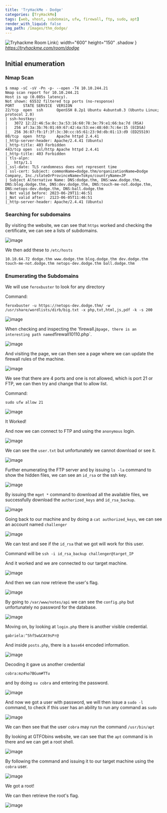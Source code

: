 ```yaml
---
title: 'TryHackMe - Dodge'
categories: [TryHackMe]
tags: [web, vhost, subdomain, ufw, firewall, ftp, sudo, apt]
render_with_liquid: false
img_path: /images/thm_dodge/
---
```


![Tryhackme Room Link](thm_dodge.png){: width="600" height="150" .shadow }
_<https://tryhackme.com/room/dodge>_

## Initial enumeration

### Nmap Scan

```
$ nmap -sC -sV -Pn -p- --open -T4 10.10.244.21
Nmap scan report for 10.10.244.21
Host is up (0.085s latency).
Not shown: 65532 filtered tcp ports (no-response)
PORT    STATE SERVICE  VERSION
22/tcp  open  ssh      OpenSSH 8.2p1 Ubuntu 4ubuntu0.3 (Ubuntu Linux; protocol 2.0)
| ssh-hostkey: 
|   3072 12:22:46:5a:8c:3a:53:16:60:78:3e:79:e1:66:ba:7d (RSA)
|   256 af:3a:3b:76:01:69:67:42:4a:53:ee:48:60:7c:6e:15 (ECDSA)
|_  256 36:87:fb:1f:3f:3c:30:cc:b5:61:23:9d:db:01:13:d9 (ED25519)
80/tcp  open  http     Apache httpd 2.4.41
|_http-server-header: Apache/2.4.41 (Ubuntu)
|_http-title: 403 Forbidden
443/tcp open  ssl/http Apache httpd 2.4.41
|_http-title: 403 Forbidden
| tls-alpn: 
|_  http/1.1
|_ssl-date: TLS randomness does not represent time
| ssl-cert: Subject: commonName=dodge.thm/organizationName=Dodge Company, Inc./stateOrProvinceName=Tokyo/countryName=JP
| Subject Alternative Name: DNS:dodge.thm, DNS:www.dodge.thm, DNS:blog.dodge.thm, DNS:dev.dodge.thm, DNS:touch-me-not.dodge.thm, DNS:netops-dev.dodge.thm, DNS:ball.dodge.thm
| Not valid before: 2023-06-29T11:46:51
|_Not valid after:  2123-06-05T11:46:51
|_http-server-header: Apache/2.4.41 (Ubuntu)
```

### Searching for subdomains

By visiting the website, we can see that `https` worked and checking the certificate, we can see a lists of subdomains.

![image](https://github.com/d4ryl-A/d4ryl-A.github.io/assets/129752764/8acc8578-98e9-4549-98a0-75256dfff54d)

We then add these to `/etc/hosts`

```
10.10.64.72 dodge.thm www.dodge.thm blog.dodge.thm dev.dodge.thm touch-me-not.dodge.thm netops-dev.dodge.thm ball.dodge.thm
```

### Enumerating the Subdomains

We will use `feroxbuster` to look for any directory

Command:

```
feroxbuster -u https://netops-dev.dodge.thm/ -w /usr/share/wordlists/dirb/big.txt -x php,txt,html,js,pdf -k -s 200
```

![image](https://github.com/d4ryl-A/d4ryl-A.github.io/assets/129752764/0113e062-d121-4f56-9033-86e1faef42ce)

When checking and inspecting the 'firewall.js` page, there is an interesting path named `firewall10110.php`.

![image](https://github.com/d4ryl-A/d4ryl-A.github.io/assets/129752764/cd77b749-19a0-4726-9688-cfdb09fd1100)

And visiting the page, we can then see a page where we can update the firewall rules of the machine.

![image](https://github.com/d4ryl-A/d4ryl-A.github.io/assets/129752764/a4c4776c-4681-4eb0-ae4b-8271db2f47e2)

We see that there are 4 ports and one is not allowed, which is port 21 or FTP, we can then try and change that to allow list.

Command:

```
sudo ufw allow 21
```

![image](https://github.com/d4ryl-A/d4ryl-A.github.io/assets/129752764/5394bf1c-7a9f-482f-95a7-0c1b95292859)

It Worked! 

And now we can connect to FTP and using the `anonymous` login.

![image](https://github.com/d4ryl-A/d4ryl-A.github.io/assets/129752764/63ac19e2-0469-4beb-bb3a-9d70534e21b7)

We can see the `user.txt` but unfortunately we cannot download or see it.

![image](https://github.com/d4ryl-A/d4ryl-A.github.io/assets/129752764/ba5d7e51-99de-404f-8fa3-ec8090f1da3c)

Further enumerating the FTP server and by issuing `ls -la` command to show the hidden files, we can see an `id_rsa` or the ssh key.

![image](https://github.com/d4ryl-A/d4ryl-A.github.io/assets/129752764/908cce4a-54eb-4222-a851-caa8b368a848)

By issuing the `mget *` command to download all the available files, we successfully download the `authorized_keys` and `id_rsa_backup`.

![image](https://github.com/d4ryl-A/d4ryl-A.github.io/assets/129752764/c248a651-8b37-4121-bfd7-bdd4476c10c7)

Going back to our machine and by doing a `cat authorized_keys`, we can see an account named `challenger`

![image](https://github.com/d4ryl-A/d4ryl-A.github.io/assets/129752764/6f5b532a-d41b-45c4-8a92-8d85aa1ad832)

We can test and see if the `id_rsa` that we got will work for this user.

Command will be `ssh -i id_rsa_backup challenger@target_IP`

And it worked and we are connected to our target machine.

![image](https://github.com/d4ryl-A/d4ryl-A.github.io/assets/129752764/fd5f8997-e7e0-429b-af0d-8f1d0aba4ec6)

And then we can now retrieve the user's flag.

![image](https://github.com/d4ryl-A/d4ryl-A.github.io/assets/129752764/cbb7b7bc-c93f-43fb-9d74-25852b20eeb1)

By going to `/var/www/notes/api` we can see the `config.php` but unfortunately no password for the database.

![image](https://github.com/d4ryl-A/d4ryl-A.github.io/assets/129752764/fcd2d698-42b3-48a2-ac0b-b4428bb2ca39)

Moving on, by looking at `login.php` there is another visible credential.

`gabriela:^5hf5w&CAt9sPr@`

And inside `posts.php`, there is a `base64` encoded information.

![image](https://github.com/d4ryl-A/d4ryl-A.github.io/assets/129752764/a3c3786e-9f6a-4a2e-9e58-f56116770ea8)

Decoding it gave us another credential

`cobra:mz4%o7BGum#TTu`

and by doing `su cobra` and entering the password.

![image](https://github.com/d4ryl-A/d4ryl-A.github.io/assets/129752764/b96e9438-efb5-4b28-9ff4-d5b5d83f073c)

And now we got a user with password, we will then issue a `sudo -l` command, to check if this user has an ability to run any command as `sudo`

![image](https://github.com/d4ryl-A/d4ryl-A.github.io/assets/129752764/6520ea62-03dd-467f-9cf1-b25d63c360ba)

We can then see that the user `cobra` may run the command `/usr/bin/apt`

By looking at GTFObins website, we can see that the `apt` command is in there and we can get a root shell.

![image](https://github.com/d4ryl-A/d4ryl-A.github.io/assets/129752764/6f996505-15d8-48ea-be1d-7d49e2489051)

By following the command and issuing it to our target machine using the `cobra` user.

![image](https://github.com/d4ryl-A/d4ryl-A.github.io/assets/129752764/b9bf61c9-2c38-4146-8bc6-49d6bc7c02d8)

We got a root!

We can then retrieve the root's flag.

![image](https://github.com/d4ryl-A/d4ryl-A.github.io/assets/129752764/f8b5c899-3f2b-4b55-a4b3-3159f31e0db4)







